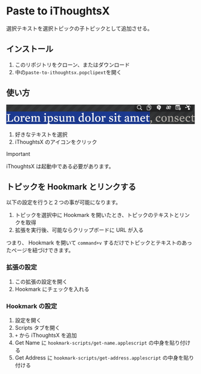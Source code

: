 # Paste to iThoughtsX

選択テキストを選択トピックの子トピックとして追加させる。

## インストール

1. このリポジトリをクローン、またはダウンロード
2. 中の`paste-to-ithoughtsx.popclipext`を開く

## 使い方

![How to use](assets/howtouse.png)

1. 好きなテキストを選択
2. iThoughtsX のアイコンをクリック

> [!IMPORTANT]
> iThoughtsX は起動中である必要があります。

## トピックを Hookmark とリンクする

以下の設定を行うと２つの事が可能になります。

1. トピックを選択中に Hookmark を開いたとき、トピックのテキストとリンクを取得
2. 拡張を実行後、可能ならクリップボードに URL が入る

つまり、 Hookmark を開いて `command+v` するだけでトピックとテキストのあったページを紐づけできます。

### 拡張の設定

1. この拡張の設定を開く
2. Hookmark にチェックを入れる

### Hookmark の設定

1. 設定を開く
2. Scripts タブを開く
3. `+` から iThoughtsX を追加
4. Get Name に `hookmark-scripts/get-name.applescript` の中身を貼り付ける
5. Get Address に `hookmark-scripts/get-address.applescript` の中身を貼り付ける




